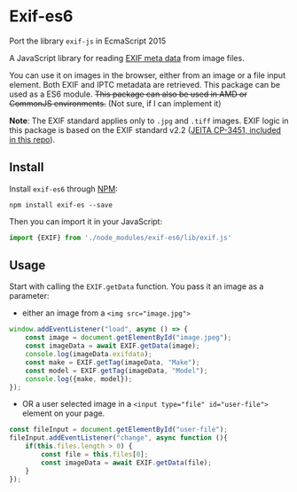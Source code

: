 # Exif-es6

Port the library `exif-js` in EcmaScript 2015

A JavaScript library for reading [EXIF meta data](https://en.wikipedia.org/wiki/Exchangeable_image_file_format) from image files.

You can use it on images in the browser, either from an image or a file input element. 
Both EXIF and IPTC metadata are retrieved.
This package can be used as a ES6 module.
<s>This package can also be used in AMD or CommonJS environments.</s> (Not sure, if I can implement it)

**Note**: The EXIF standard applies only to `.jpg` and `.tiff` images. EXIF logic in this package is based on the EXIF standard v2.2 ([JEITA CP-3451, included in this repo](/spec/Exif2-2.pdf)).

## Install

Install `exif-es6` through [NPM](https://www.npmjs.com/#getting-started):

    npm install exif-es --save 

Then you can import it in your JavaScript:

```javascript
import {EXIF} from './node_modules/exif-es6/lib/exif.js'
```

## Usage

Start with calling the `EXIF.getData` function. You pass it an image as a parameter:
- either an image from a `<img src="image.jpg">`

```javascript
window.addEventListener("load", async () => {
    const image = document.getElementById("image.jpeg");
    const imageData = await EXIF.getData(image);
    console.log(imageData.exifdata);
    const make = EXIF.getTag(imageData, "Make");
    const model = EXIF.getTag(imageData, "Model");
    console.log({make, model});
});
```

- OR a user selected image in a `<input type="file" id="user-file">` element on your page.

```javascript
const fileInput = document.getElementById("user-file");
fileInput.addEventListener("change", async function (){
    if(this.files.length > 0) {
        const file = this.files[0];
        const imageData = await EXIF.getData(file);
    }
});
```

